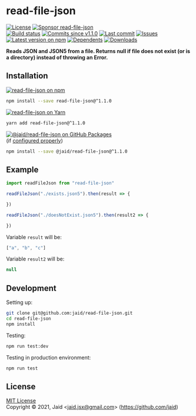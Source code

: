 # read-file-json


<a href="https://raw.githubusercontent.com/jaid/read-file-json/master/license.txt"><img src="https://img.shields.io/github/license/jaid/read-file-json?style=flat-square" alt="License"/></a> <a href="https://github.com/sponsors/jaid"><img src="https://img.shields.io/badge/<3-Sponsor-FF45F1?style=flat-square" alt="Sponsor read-file-json"/></a>  
<a href="https://actions-badge.atrox.dev/jaid/read-file-json/goto"><img src="https://img.shields.io/endpoint.svg?style=flat-square&url=https%3A%2F%2Factions-badge.atrox.dev%2Fjaid%2Fread-file-json%2Fbadge" alt="Build status"/></a> <a href="https://github.com/jaid/read-file-json/commits"><img src="https://img.shields.io/github/commits-since/jaid/read-file-json/v1.1.0?style=flat-square&logo=github" alt="Commits since v1.1.0"/></a> <a href="https://github.com/jaid/read-file-json/commits"><img src="https://img.shields.io/github/last-commit/jaid/read-file-json?style=flat-square&logo=github" alt="Last commit"/></a> <a href="https://github.com/jaid/read-file-json/issues"><img src="https://img.shields.io/github/issues/jaid/read-file-json?style=flat-square&logo=github" alt="Issues"/></a>  
<a href="https://npmjs.com/package/read-file-json"><img src="https://img.shields.io/npm/v/read-file-json?style=flat-square&logo=npm&label=latest%20version" alt="Latest version on npm"/></a> <a href="https://github.com/jaid/read-file-json/network/dependents"><img src="https://img.shields.io/librariesio/dependents/npm/read-file-json?style=flat-square&logo=npm" alt="Dependents"/></a> <a href="https://npmjs.com/package/read-file-json"><img src="https://img.shields.io/npm/dm/read-file-json?style=flat-square&logo=npm" alt="Downloads"/></a>

**Reads JSON and JSON5 from a file. Returns null if file does not exist (or is a directory) instead of throwing an Error.**





## Installation

<a href="https://npmjs.com/package/read-file-json"><img src="https://img.shields.io/badge/npm-read--file--json-C23039?style=flat-square&logo=npm" alt="read-file-json on npm"/></a>

```bash
npm install --save read-file-json@^1.1.0
```

<a href="https://yarnpkg.com/package/read-file-json"><img src="https://img.shields.io/badge/Yarn-read--file--json-2F8CB7?style=flat-square&logo=yarn&logoColor=white" alt="read-file-json on Yarn"/></a>

```bash
yarn add read-file-json@^1.1.0
```

<a href="https://github.com/jaid/read-file-json/packages"><img src="https://img.shields.io/badge/GitHub Packages-@jaid/read--file--json-24282e?style=flat-square&logo=github" alt="@jaid/read-file-json on GitHub Packages"/></a>  
(if [configured properly](https://help.github.com/en/github/managing-packages-with-github-packages/configuring-npm-for-use-with-github-packages))

```bash
npm install --save @jaid/read-file-json@^1.1.0
```



## Example


```javascript
import readFileJson from "read-file-json"

readFileJson("./exists.json5").then(result => {

})

readFileJson("./doesNotExist.json5").then(result2 => {

})
```

Variable `result` will be:

```javascript
["a", "b", "c"]
```
Variable `result2` will be:

```javascript
null
```

















## Development



Setting up:
```bash
git clone git@github.com:jaid/read-file-json.git
cd read-file-json
npm install
```
Testing:
```bash
npm run test:dev
```
Testing in production environment:
```bash
npm run test
```


## License
[MIT License](https://raw.githubusercontent.com/jaid/read-file-json/master/license.txt)  
Copyright © 2021, Jaid \<jaid.jsx@gmail.com> (https://github.com/jaid)
